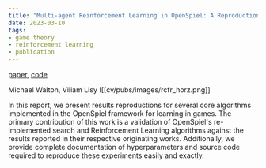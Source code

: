 ```yaml
---
title: "Multi-agent Reinforcement Learning in OpenSpiel: A Reproduction Report"
date: 2023-03-10
tags:
- game theory
- reinforcement learning
- publication
---
```

[paper](https://scholar.google.com/citations?view_op=view_citation&hl=en&user=TTEHCqUAAAAJ&citation_for_view=TTEHCqUAAAAJ:_FxGoFyzp5QC), [code](https://github.com/aicenter/openspiel_reproductions)

Michael Walton, Viliam Lisy
![[cv/pubs/images/rcfr_horz.png]]

In this report, we present results reproductions for several core algorithms implemented in the OpenSpiel framework for learning in games. The primary contribution of this work is a validation of OpenSpiel's re-implemented search and Reinforcement Learning algorithms against the results reported in their respective originating works. Additionally, we provide complete documentation of hyperparameters and source code required to reproduce these experiments easily and exactly.